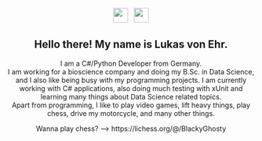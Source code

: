 <p align='center'>
<a href="https://instagram.com/blackyghosty"><img height="30" src="https://github.com/nasch7kadse/nasch7kadse/blob/main/icons/instagram.jpg?raw=true"></a>&nbsp;&nbsp;
<a href="https://www.linkedin.com/in/lukas-v-1875671b9"><img height="30" src="https://github.com/nasch7kadse/nasch7kadse/blob/main/icons/linkedin.png?raw=true"></a>
</p>

<h2 align="center">Hello there! My name is Lukas von Ehr. </h2>
<p align="center">I am a C#/Python Developer from Germany. <br>
I am working for a bioscience company and doing my B.Sc. in Data Science, and I also like being busy with my programming projects.
I am currently working with C# applications, also doing much testing with xUnit and learning many things about Data Science related topics. <br>
Apart from programming, I like to play video games, lift heavy things, play chess, drive my motorcycle, and many other things. </p>
  
<p align="center">Wanna play chess? --> https://lichess.org/@/BlackyGhosty </p>

